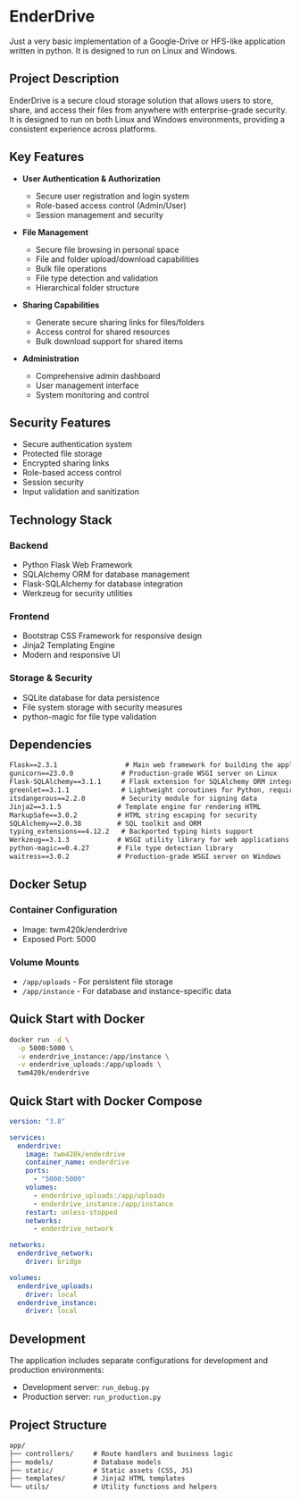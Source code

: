 # EnderDrive

Just a very basic implementation of a Google-Drive or HFS-like application written in python. It is designed to run on Linux and Windows.

## Project Description

EnderDrive is a secure cloud storage solution that allows users to store, share, and access their files from anywhere with enterprise-grade security. It is designed to run on both Linux and Windows environments, providing a consistent experience across platforms.

## Key Features

- **User Authentication & Authorization**

  - Secure user registration and login system
  - Role-based access control (Admin/User)
  - Session management and security

- **File Management**

  - Secure file browsing in personal space
  - File and folder upload/download capabilities
  - Bulk file operations
  - File type detection and validation
  - Hierarchical folder structure

- **Sharing Capabilities**

  - Generate secure sharing links for files/folders
  - Access control for shared resources
  - Bulk download support for shared items

- **Administration**
  - Comprehensive admin dashboard
  - User management interface
  - System monitoring and control

## Security Features

- Secure authentication system
- Protected file storage
- Encrypted sharing links
- Role-based access control
- Session security
- Input validation and sanitization

## Technology Stack

### Backend

- Python Flask Web Framework
- SQLAlchemy ORM for database management
- Flask-SQLAlchemy for database integration
- Werkzeug for security utilities

### Frontend

- Bootstrap CSS Framework for responsive design
- Jinja2 Templating Engine
- Modern and responsive UI

### Storage & Security

- SQLite database for data persistence
- File system storage with security measures
- python-magic for file type validation

## Dependencies

```txt
Flask==2.3.1                 # Main web framework for building the application
gunicorn==23.0.0            # Production-grade WSGI server on Linux
Flask-SQLAlchemy==3.1.1     # Flask extension for SQLAlchemy ORM integration
greenlet==3.1.1             # Lightweight coroutines for Python, required by SQLAlchemy
itsdangerous==2.2.0         # Security module for signing data
Jinja2==3.1.5              # Template engine for rendering HTML
MarkupSafe==3.0.2          # HTML string escaping for security
SQLAlchemy==2.0.38         # SQL toolkit and ORM
typing_extensions==4.12.2   # Backported typing hints support
Werkzeug==3.1.3            # WSGI utility library for web applications
python-magic==0.4.27       # File type detection library
waitress==3.0.2            # Production-grade WSGI server on Windows
```

## Docker Setup

### Container Configuration

- Image: twm420k/enderdrive
- Exposed Port: 5000

### Volume Mounts

- `/app/uploads` - For persistent file storage
- `/app/instance` - For database and instance-specific data

## Quick Start with Docker

```bash
docker run -d \
  -p 5000:5000 \
  -v enderdrive_instance:/app/instance \
  -v enderdrive_uploads:/app/uploads \
  twm420k/enderdrive
```

## Quick Start with Docker Compose

```yaml
version: "3.8"

services:
  enderdrive:
    image: twm420k/enderdrive
    container_name: enderdrive
    ports:
      - "5000:5000"
    volumes:
      - enderdrive_uploads:/app/uploads
      - enderdrive_instance:/app/instance
    restart: unless-stopped
    networks:
      - enderdrive_network

networks:
  enderdrive_network:
    driver: bridge

volumes:
  enderdrive_uploads:
    driver: local
  enderdrive_instance:
    driver: local
```

## Development

The application includes separate configurations for development and production environments:

- Development server: `run_debug.py`
- Production server: `run_production.py`

## Project Structure

```txt
app/
├── controllers/     # Route handlers and business logic
├── models/          # Database models
├── static/          # Static assets (CSS, JS)
├── templates/       # Jinja2 HTML templates
└── utils/           # Utility functions and helpers
```
